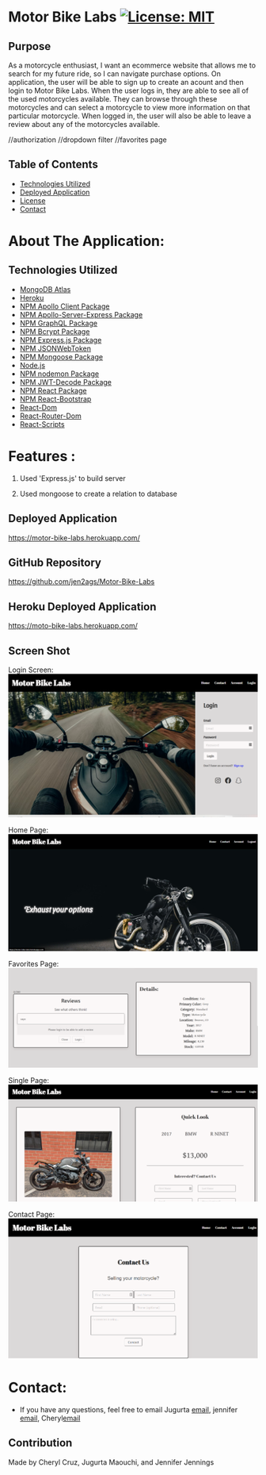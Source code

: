 # Motor Bike Labs  [![License: MIT](https://img.shields.io/github/license/CailinBellWold/Book-Search-Engine?style=plastic)](https://opensource.org/licenses/MIT)

## Purpose
As a motorcycle enthusiast, I want an ecommerce website that allows me to search for my future ride, so I can navigate purchase options. On application, the user will be able to sign up to create an acount and then login to Motor Bike Labs. When the user logs in, they are able to see all of the used motorcycles available. They can browse through these motorcycles and can select a motorcycle to view more information on that particular motorcycle. When logged in, the user will also be able to leave a review about any of the motorcycles available.

//authorization
//dropdown filter
//favorites page


## Table of Contents
- [Technologies Utilized](#Technologies)
- [Deployed Application](#Deployed)
- [License](#MIT)
- [Contact](#Contact)


# About The Application:
  


## Technologies Utilized
- [MongoDB Atlas](https://www.mongodb.com/cloud/atlas)
- [Heroku](https://www.heroku.com)
- [NPM Apollo Client Package](https://www.npmjs.com/package/stripe)
- [NPM Apollo-Server-Express Package](https://www.npmjs.com/package/apollo-server-express)
- [NPM GraphQL Package](https://www.npmjs.com/package/graphql)
- [NPM Bcrypt Package](https://www.npmjs.com/package/bcrypt)
- [NPM Express.js Package](https://www.npmjs.com/package/express)
- [NPM JSONWebToken](https://www.npmjs.com/package/jsonwebtoken)
- [NPM Mongoose Package](https://www.npmjs.com/package/mongoose)
- [Node.js](https://nodejs.org/en/)
- [NPM nodemon Package](https://www.npmjs.com/package/nodemon)
- [NPM JWT-Decode Package](https://www.npmjs.com/package/jwt-decode)
- [NPM React Package](https://www.npmjs.com/package/react)
- [NPM React-Bootstrap](https://www.npmjs.com/package/react-bootstrap)
- [React-Dom](https://www.npmjs.com/package/react-dom)
- [React-Router-Dom](https://www.npmjs.com/package/react-router-dom)
- [React-Scripts](https://www.npmjs.com/package/react-scripts)


# Features :

1. Used 'Express.js' to build server

2. Used mongoose to create a relation to database 



## Deployed Application

https://motor-bike-labs.herokuapp.com/



## GitHub Repository
https://github.com/jen2ags/Motor-Bike-Labs

## Heroku Deployed Application
https://moto-bike-labs.herokuapp.com/


## Screen Shot
Login Screen:
![Screenshot](images/5.png)

Home Page:
![Screenshot ](images/1.png)

Favorites Page:
![Screenshot](images/4.png)

Single Page:
![Screenshot](images/3.png)

Contact Page:
![Screenshot](images/6.png)

# Contact:

* If you have any questions, feel free to email Jugurta [email](mailto:djigo.maouchi@yahoo.com),  jennifer [email](mailto:), Cheryl[email](mailto:)


## Contribution
Made by Cheryl Cruz, Jugurta Maouchi, and Jennifer Jennings